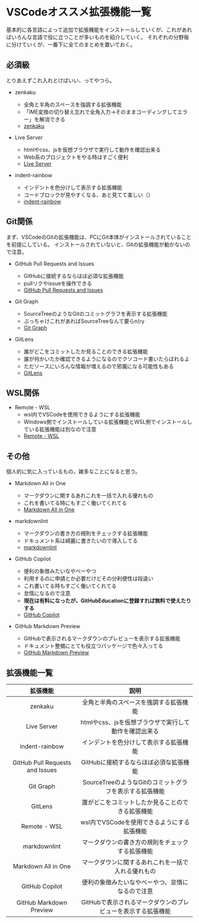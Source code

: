 # VSCodeオススメ拡張機能一覧

基本的に各言語によって追加で拡張機能をインストールしていくが、これがあればいろんな言語で役に立つことが多いものを紹介していく。
それぞれの分野毎に分けていくが、一番下に全てのまとめを置いておく。

## 必須級

とりあえずこれ入れとけばいい、ってやつら。

- zenkaku
  - 全角と半角のスペースを強調する拡張機能
  - 「IME変換の切り替え忘れで全角入力→そのままコーディングしてエラー」を解消できる
  - [zenkaku](https://marketplace.visualstudio.com/items?itemName=mosapride.zenkaku)

- Live Server
  - htmlやcss、jsを仮想ブラウザで実行して動作を確認出来る
  - Web系のプロジェクトをやる時はすごく便利
  - [Live Server](https://marketplace.visualstudio.com/items?itemName=ritwickdey.LiveServer)

- indent-rainbow
  - インデントを色分けして表示する拡張機能
  - コードブロックが見やすくなる、あと見てて楽しい（）
  - [indent-rainbow](https://marketplace.visualstudio.com/items?itemName=oderwat.indent-rainbow)

## Git関係

まず、VSCodeのGitの拡張機能は、PCにGit本体がインストールされていることを前提にしている。
インストールされていないと、Gitの拡張機能が動かないので注意。

- GitHub Pull Requests and Issues
  - GitHubに接続するならほぼ必須な拡張機能
  - pullリクやissueを操作できる
  - [GitHub Pull Requests and Issues](https://marketplace.visualstudio.com/items?itemName=GitHub.vscode-pull-request-github)

- Git Graph
  - SourceTreeのようなGitのコミットグラフを表示する拡張機能
  - ぶっちゃけこれがあればSourceTreeなんて要らn(ry
  - [Git Graph](https://marketplace.visualstudio.com/items?itemName=mhutchie.git-graph)

- GitLens
  - 誰がどこをコミットしたか見ることのできる拡張機能
  - 誰が何かいたか確認できるようになるのでクソコード書いたらばれるよ
  - ただソースにいろんな情報が増えるので邪魔になる可能性もある
  - [GitLens](https://marketplace.visualstudio.com/items?itemName=eamodio.gitlens)

## WSL関係

- Remote - WSL
  - wsl内でVSCodeを使用できるようにする拡張機能
  - Windows側でインストールしている拡張機能とWSL側でインストールしている拡張機能は別なので注意
  - [Remote - WSL](https://marketplace.visualstudio.com/items?itemName=ms-vscode-remote.remote-wsl)

## その他

個人的に気に入っているもの。雑多なことになると思う。

- Markdown All in One
  - マークダウンに関するあれこれを一括で入れる優れもの
  - これを書いてる時にもすごく働いてくれてる
  - [Markdown All in One](https://marketplace.visualstudio.com/items?itemName=yzhang.markdown-all-in-one)

- markdownlint
  - マークダウンの書き方の規則をチェックする拡張機能
  - ドキュメント系は綺麗に書きたいので導入してる
  - [markdownlint](https://marketplace.visualstudio.com/items?itemName=DavidAnson.vscode-markdownlint)

- GitHub Copilot
  - 便利の象徴みたいなやべーやつ
  - 利用するのに申請とか必要だけどその分利便性は段違い
  - これ書いてる時もすごく働いてくれてる
  - 怠惰になるので注意
  - **現在は有料になったが、GitHubEducationに登録すれば無料で使えたりする**
  - [GitHub Copilot](https://marketplace.visualstudio.com/items?itemName=GitHub.copilot)

- GitHub Markdown Preview
  - GitHubで表示されるマークダウンのプレビューを表示する拡張機能
  - ドキュメント整備にとても役立つパッケージで色々入ってる
  - [GitHub Markdown Preview](https://marketplace.visualstudio.com/items?itemName=bierner.github-markdown-preview)

## 拡張機能一覧

|            拡張機能             |                          説明                           |
| :-----------------------------: | :-----------------------------------------------------: |
|             zenkaku             |         全角と半角のスペースを強調する拡張機能          |
|           Live Server           |  htmlやcss、jsを仮想ブラウザで実行して動作を確認出来る  |
|         indent-rainbow          |         インデントを色分けして表示する拡張機能          |
| GitHub Pull Requests and Issues |         GitHubに接続するならほぼ必須な拡張機能          |
|            Git Graph            | SourceTreeのようなGitのコミットグラフを表示する拡張機能 |
|             GitLens             |    誰がどこをコミットしたか見ることのできる拡張機能     |
|          Remote - WSL           |       wsl内でVSCodeを使用できるようにする拡張機能       |
|          markdownlint           |    マークダウンの書き方の規則をチェックする拡張機能     |
|       Markdown All in One       |   マークダウンに関するあれこれを一括で入れる優れもの    |
|         GitHub Copilot          |    便利の象徴みたいなやべーやつ、怠惰になるので注意     |
| GitHub Markdown Preview        |   GitHubで表示されるマークダウンのプレビューを表示する拡張機能 |
